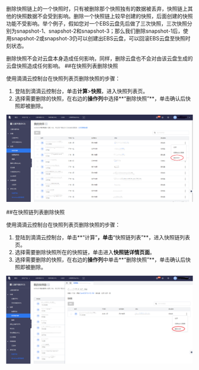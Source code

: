 删除快照链上的一个快照时，只有被删除那个快照独有的数据被丢弃，快照链上其他的快照数据不会受到影响。删除一个快照链上较早创建的快照，后面创建的快照功能不受影响。举个例子，假如您对一个EBS云盘先后做了三次快照，三次快照分别为snapshot-1、snapshot-2和snapshot-3；那么我们删除snapshot-1后，使用snapshot-2或snapshot-3仍可以创建出EBS云盘，可以回滚EBS云盘至快照时刻状态。

删除快照不会对云盘本身造成任何影响，同样，删除云盘也不会对由该云盘生成的云盘快照造成任何影响。
##在快照列表删除快照

使用滴滴云控制台在快照列表页删除快照的步骤：

1. 登陆到滴滴云控制台，单击**计算**>**快照**，进入快照列表页。
2. 选择需要删除的快照，在右边的**操作列**中选择**“删除快照”**，单击确认后快照即被删除。

![avatar](./picture/3.1.png)

##在快照链列表删除快照

使用滴滴云控制台在快照列表页删除快照的步骤：

1. 登陆到滴滴云控制台，单击**“计算”**，单击**“快照链列表”**，进入快照链列表页。
2. 选择需要删除快照所在的快照链，单击进入**快照链详情页面**。
3. 选择需要删除的快照，在右边的**操作列**中单击**“删除快照”**，单击确认后快照即被删除。

![avatar](./picture/3.2.png)
